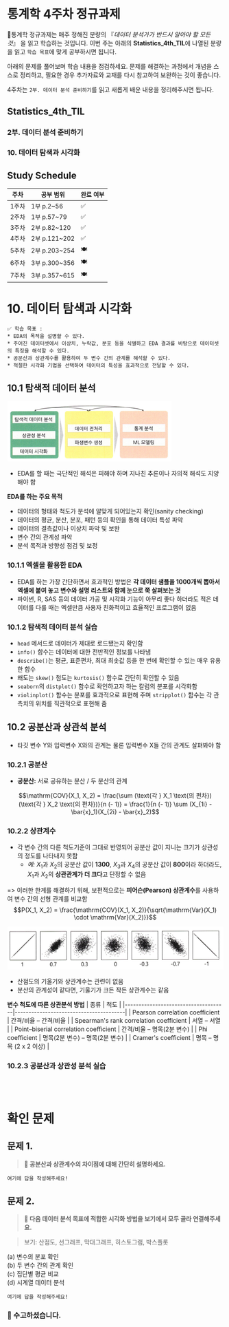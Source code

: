 # 통계학 4주차 정규과제

📌통계학 정규과제는 매주 정해진 분량의 『*데이터 분석가가 반드시 알아야 할 모든 것*』 을 읽고 학습하는 것입니다. 이번 주는 아래의 **Statistics_4th_TIL**에 나열된 분량을 읽고 `학습 목표`에 맞게 공부하시면 됩니다.

아래의 문제를 풀어보며 학습 내용을 점검하세요. 문제를 해결하는 과정에서 개념을 스스로 정리하고, 필요한 경우 추가자료와 교재를 다시 참고하여 보완하는 것이 좋습니다.

4주차는 `2부. 데이터 분석 준비하기`를 읽고 새롭게 배운 내용을 정리해주시면 됩니다.


## Statistics_4th_TIL

### 2부. 데이터 분석 준비하기
### 10. 데이터 탐색과 시각화



## Study Schedule

|주차 | 공부 범위     | 완료 여부 |
|----|----------------|----------|
|1주차| 1부 p.2~56     | ✅      |
|2주차| 1부 p.57~79    | ✅      | 
|3주차| 2부 p.82~120   | ✅      | 
|4주차| 2부 p.121~202  | ✅      | 
|5주차| 2부 p.203~254  | 🍽️      | 
|6주차| 3부 p.300~356  | 🍽️      | 
|7주차| 3부 p.357~615  | 🍽️      | 

<!-- 여기까진 그대로 둬 주세요-->

# 10. 데이터 탐색과 시각화

```
✅ 학습 목표 :
* EDA의 목적을 설명할 수 있다.
* 주어진 데이터셋에서 이상치, 누락값, 분포 등을 식별하고 EDA 결과를 바탕으로 데이터셋의 특징을 해석할 수 있다.
* 공분산과 상관계수를 활용하여 두 변수 간의 관계를 해석할 수 있다.
* 적절한 시각화 기법을 선택하여 데이터의 특성을 효과적으로 전달할 수 있다.
```
<!-- 새롭게 배운 내용을 자유롭게 정리해주세요.-->

## 10.1 탐색적 데이터 분석

![스크린샷](../image/screenshot36.png)

- EDA를 할 때는 극단적인 해석은 피해야 하며 지나친 추론이나 자의적 해석도 지양해야 함

**EDA를 하는 주요 목적**
- 데이터의 형태와 척도가 분석에 알맞게 되어있는지 확인(sanity checking)
- 데이터의 평균, 분산, 분포, 패턴 등의 확인을 통해 데이터 특성 파악
- 데이터의 결측값이나 이상치 파악 및 보완
- 변수 간의 관계성 파악
- 분석 목적과 방향성 점검 및 보정

### 10.1.1 엑셀을 활용한 EDA

- EDA를 하는 가장 간단하면서 효과적인 방법은 **각 데이터 샘플을 1000개씩 뽑아서 엑셀에 붙여 놓고 변수와 설명 리스트와 함께 눈으로 쭉 살펴보는 것**
- 파이썬, R, SAS 등의 데이터 가공 및 시각화 기능이 아무리 좋다 하더라도 적은 데이터를 다룰 때는 엑셀만큼 사용자 친화적이고 효율적인 프로그램이 없음

### 10.1.2 탐색적 데이터 분석 실습

- `head` 메서드로 데이터가 제대로 로드됐는지 확인함
- `info()` 함수는 데이터에 대한 전반적인 정보를 나타냄
- `describe()`는 평균, 표준편차, 최대 최솟값 등을 한 번에 확인할 수 있는 매우 유용한 함수
- 왜도는 `skew()` 첨도는 `kurtosis()` 함수로 간단히 확인할 수 있음
- `seaborn`의 `distplot()` 함수로 확인하고자 하는 칼럼의 분포를 시각화함
- `violinplot()` 함수는 분포를 효과적으로 표현해 주며 `stripplot()` 함수는 각 관측치의 위치를 직관적으로 표현해 줌


## 10.2 공분산과 상관석 분석

- 타깃 변수 Y와 입력변수 X와의 관계는 물론 입력변수 X들 간의 관계도 살펴봐야 함

### 10.2.1 공분산

- **공분산:** 서로 공유하는 분산 / 두 분산의 관계

$$\mathrm{COV}(X_1, X_2) = \frac{\sum (\text{각 } X_1 \text{의 편차})(\text{각 } X_2 \text{의 편차})}{n (- 1)} = \frac{1}{n (- 1)} \sum (X_{1i} - \bar{x}_1)(X_{2i} - \bar{x}_2)$$

### 10.2.2 상관계수

- 각 변수 간의 다른 척도기준이 그대로 반영되어 공분산 값이 지니는 크기가 상관성의 정도를 나타내지 못함
    - *예:* $X_1$과 $X_2$의 공분산 값이 **1300**, $X_3$과 $X_4$의 공분산 값이 **800**이라 하더라도, $X_1$과 $X_2$의 **상관관계가 더 크다**고 단정할 수 없음

=> 이러한 한계를 해결하기 위해,  보편적으로는 **피어슨(Pearson) 상관계수**를 사용하여 변수 간의 선형 관계를 비교함
$$P(X_1, X_2) = \frac{\mathrm{COV}(X_1, X_2)}{\sqrt{\mathrm{Var}(X_1) \cdot \mathrm{Var}(X_2)}}$$

![스크린샷](../image/screenshot37.png)

- 산점도의 기울기와 상관계수는 관련이 없음
- 분산의 관계성이 같다면, 기울기가 크든 작든 상관계수는 같음

**변수 척도에 따른 상관분석 방법**
| 종류                                | 척도                                  |
|-------------------------------------|----------------------------------------|
| Pearson correlation coefficient     | 간격/비율 – 간격/비율                  |
| Spearman's rank correlation coefficient | 서열 – 서열                          |
| Point–biserial correlation coefficient | 간격/비율 – 명목(2분 변수)           |
| Phi coefficient                     | 명목(2분 변수) – 명목(2분 변수)       |
| Cramer's coefficient                | 명목 – 명목 (2 x 2 이상)              |

### 10.2.3 공분산과 상관성 분석 실습



<br>
<br>

# 확인 문제

## 문제 1.
> **🧚 공분산과 상관계수의 차이점에 대해 간단히 설명하세요.**

```
여기에 답을 작성해주세요!
```

## 문제 2.
> **🧚 다음 데이터 분석 목표에 적합한 시각화 방법을 보기에서 모두 골라 연결해주세요.**

> 보기: 산점도, 선그래프, 막대그래프, 히스토그램, 박스플롯

(a) 변수의 분포 확인   
(b) 두 변수 간의 관계 확인   
(c) 집단별 평균 비교   
(d) 시계열 데이터 분석

<!--중복 가능-->

```
여기에 답을 작성해주세요!
```


### 🎉 수고하셨습니다.
